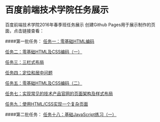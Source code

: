 # 百度前端技术学院任务展示
百度前端技术学院2016年春季班任务展示
创建Github Pages用于展示制作的页面，点击链接查看：

####第一批任务：
[任务一：零基础HTML编码](http://yourwilddad.github.io/task00/task001)

[任务二：零基础HTML及CSS编码（一）](http://yourwilddad.github.io/task00/task002)

[任务三：三栏式布局](http://yourwilddad.github.io/task00/task003)

[任务四：定位和居中问题](http://yourwilddad.github.io/task00/task004)

[任务五：零基础HTML及CSS编码（二）](http://yourwilddad.github.io/task00/task005)

[任务七：实现常见的技术产品官网的页面架构及样式布局](http://yourwilddad.github.io/task00/task007)

[任务九：使用HTML/CSS实现一个复杂页面](http://yourwilddad.github.io/task00/task009)

####第二批任务：
[任务十八：基础JavaScript练习（一）](http://yourwilddad.github.io/task01/task018)